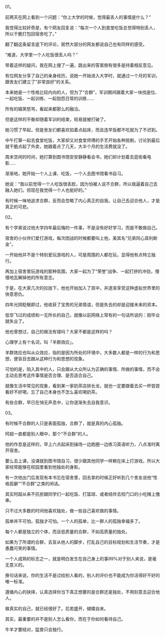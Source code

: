 01。

前两天在网上看到一个问题：“你上大学的时候，觉得最丢人的事情是什么？”

我觉得比较好奇是，有个网友回复说：“每次一个人到食堂吃饭总觉得特别丢人，所以干脆打包回宿舍吃了。”

翻了翻这条留言底下的评论，居然大部分的网友都说自己也有同样的感受。

“难道，大学里一个人吃饭很丢人吗？”

带着这样的疑问，我在网上搜了一遍，跳出来的答案倒有很多是持着相反意见。

有位网友分享了自己的亲身经历，说她一开始进入大学时，就通过一个月的军训，跟舍友们建立了“非常良好”的关系。

本来她是一个性格比较内向的人，但为了“合群”，军训期间跟着大家一块找座位、一起吃饭、一起训练、一起抱怨日常的训练……

所有的嬉笑怒骂，看起来都那么的融洽。

但是这样的平衡却随着军训的结束，轻易就被打破了。

她习惯了早起，但是舍友们都喜欢掐着点起床，而且连早饭都不吃就为了不迟到。

中午打算一起去食堂吃饭，大家却又对食堂师傅的手艺开始各种挑剔，讨论到最后就干脆点起了外卖，她跟着点了几天，大半个月的生活费就没了。

周末空闲的时间，她打算到图书馆安安静静看会书，她们却计划着去逛街看电影…..

渐渐地，她开始一个人上课、吃饭，一个人去图书馆看书自习。

她说：“我以前觉得一个人吃饭很丢脸，因为怕被人说不合群，所以我逼着自己去融入她们。但现在我觉得一个人也挺好的。”

有时候一味地追求合群，反而会忽略了内心真正的自我。让自己去迎合他人，才是真正的可悲。

02。

有个学弟说过他大学四年最后悔的一件事，不是没有好好学习，而是不敢做自己。

宿舍的小伙伴们爱打游戏，每次团战的时候都要叫上他，美其名“兄弟同心其利断金”。

一开始他并不是个特别爱玩游戏的人，可是周围的人都在玩，显得他有点特立独行。

再加上宿舍里玩游戏的那种氛围，大家一起为了“荣誉”战争、一起打拼的冲劲，慢慢地瓦解掉他的所有意志。

于是，在大家几次的拉拢下，他也开始加入了其中，并逐渐享受这种虚拟世界里的快意恩仇。

四年光阴眨眼即过，他收获了宝贵的兄弟情谊，但是失去的却是迎接未来的资本。

低空飞过的成绩和一无所长的自己，就像以前网络上常有的一句话所说的：刚毕业就失业了。

他也曾想过，自己的做法有错吗？大家不都是这样的吗？

心理学上有个名词，叫「羊群效应」。

羊群效应也叫从众效应，指的是因为所处的环境中，大多数人都是一样的行为和思想，便盲目去跟从这种行为和思想的现象。

可怕的是，陷入其中的人，只会跟从大众所认为正确的事情、所做的事情，而不会主动去思考这件事情是否合理、是否适合自己。

就像生活中常见的现象，看到某一家奶茶店排长龙，就也一定要跟着去买一杯尝尝看好不好喝，忘了自己本身也不怎么喜欢喝奶茶。

有些合群，早已在悄无声息中，让你逐渐失去自我意识。

03。

有时候不合群的人只是表面孤独，合群了，就是真的内心孤独。

阿超一直都是别人眼中，那个“不合群”的人。

他的作息是这样的，早上六点起床到操场一边跑圈一边练习英语听力，八点准时离开宿舍。

要么去上课，没课就到图书馆自习，很少跟其他同学一样赖在床上打游戏，所以大家经常能够在校园里看到他独处的身影。

有一次他出门后发现有本书忘在宿舍里，回去拿的时候正好听到几个舍友说他“性格孤僻”“不合群”之类的闲话。

其实阿超从来不抗拒跟同学们一起吃饭、打篮球、或者结伴去校门口的小吃摊上撸串。

只不过大多数的时间他喜欢独处，做一些自己喜欢做的事情。

孤单并不可怕，孤独才可怕。一个人的孤单，比一群人的孤独幸福多了。

每个人都是独立的个体，而且低质量的合群，不如高质量的独处。

如果为了所谓的合群，去盲从他人的脚步，打乱自己的目标规划和生活节奏，才是愚蠢可笑的事情。

一个人成熟的标志之一，就是明白发生在自己身上的事99%对于别人来说，是毫无意义的。

换句话来说，你的生活不是过给别人看的，别人的评价也不能成为你活得好不好的唯一标准。

遵循内心的抉择，认真选择你当下真正想要的是合群还是独处，不用刻意去迎合他人。

做真实的自己，就已经很好了。花若盛开，蝴蝶自来。

其实，最重要的并不是别人怎么看你，而在于你如何看待自己。

牛羊才要结对，猛兽只会独行。